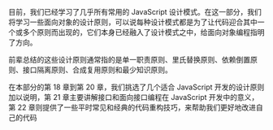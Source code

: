 目前，我们已经学习了几乎所有常用的 JavaScript 设计模式。在这一部分，我们将学习一些面向对象的设计原则，可以说每种设计模式都是为了让代码迎合其中一个或多个原则而出现的，它们本身已经融入了设计模式之中，给面向对象编程指明了方向。

前辈总结的这些设计原则通常指的是单一职责原则、里氏替换原则、依赖倒置原则、接口隔离原则、合成复用原则和最少知识原则。

在本部分的第 18 章到第 20 章，我们挑选了几个适合 JavaScript 开发的设计原则加以说明，第 21 章主要讲解接口和面向接口编程在 JavaScript 开发中的意义，第 22 章则提供了一些平时常见和经典的代码重构技巧，来帮助我们更好地改进自己的代码
